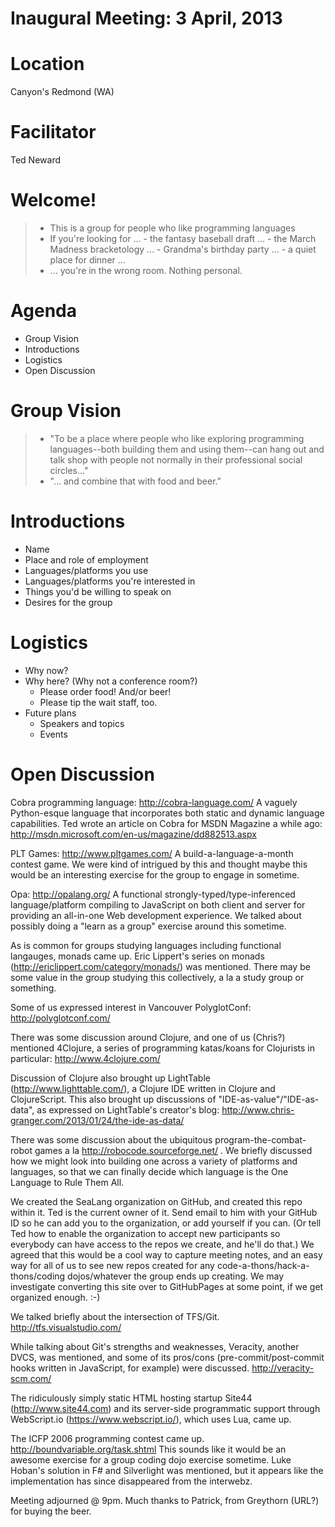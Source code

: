 Inaugural Meeting: 3 April, 2013
================================

# Location

Canyon's Redmond (WA)

# Facilitator

Ted Neward

# Welcome!

> - This is a group for people who like programming languages
> - If you're looking for ...
    - the fantasy baseball draft ...
    - the March Madness bracketology ...
    - Grandma's birthday party ...
    - a quiet place for dinner ...
> - ... you're in the wrong room. Nothing personal.

# Agenda

- Group Vision
- Introductions
- Logistics
- Open Discussion

# Group Vision

> - "To be a place where people who like exploring programming languages--both building them and using them--can hang out and talk shop with people not normally in their professional social circles..."
> - "... and combine that with food and beer."

# Introductions

- Name
- Place and role of employment
- Languages/platforms you use
- Languages/platforms you're interested in
- Things you'd be willing to speak on
- Desires for the group

# Logistics

- Why now?
- Why here? (Why not a conference room?)
    - Please order food! And/or beer!
    - Please tip the wait staff, too.
- Future plans
    - Speakers and topics
    - Events

# Open Discussion

Cobra programming language: http://cobra-language.com/ A vaguely Python-esque language that incorporates both static and dynamic language capabilities. Ted wrote an article on Cobra for MSDN Magazine a while ago: http://msdn.microsoft.com/en-us/magazine/dd882513.aspx

PLT Games: http://www.pltgames.com/ A build-a-language-a-month contest game. We were kind of intrigued by this and thought maybe this would be an interesting exercise for the group to engage in sometime.

Opa: http://opalang.org/ A functional strongly-typed/type-inferenced language/platform compiling to JavaScript on both client and server for providing an all-in-one Web development experience. We talked about possibly doing a "learn as a group" exercise around this sometime.

As is common for groups studying languages including functional langauges, monads came up. Eric Lippert's series on monads (http://ericlippert.com/category/monads/) was mentioned. There may be some value in the group studying this collectively, a la a study group or something.

Some of us expressed interest in Vancouver PolyglotConf: http://polyglotconf.com/

There was some discussion around Clojure, and one of us (Chris?) mentioned 4Clojure, a series of programming katas/koans for Clojurists in particular: http://www.4clojure.com/

Discussion of Clojure also brought up LightTable (http://www.lighttable.com/), a Clojure IDE written in Clojure and ClojureScript. This also brought up discussions of "IDE-as-value"/"IDE-as-data", as expressed on LightTable's creator's blog: http://www.chris-granger.com/2013/01/24/the-ide-as-data/

There was some discussion about the ubiquitous program-the-combat-robot games a la http://robocode.sourceforge.net/ . We briefly discussed how we might look into building one across a variety of platforms and languages, so that we can finally decide which language is the One Language to Rule Them All.

We created the SeaLang organization on GitHub, and created this repo within it. Ted is the current owner of it. Send email to him with your GitHub ID so he can add you to the organization, or add yourself if you can. (Or tell Ted how to enable the organization to accept new participants so everybody can have access to the repos we create, and he'll do that.) We agreed that this would be a cool way to capture meeting notes, and an easy way for all of us to see new repos created for any code-a-thons/hack-a-thons/coding dojos/whatever the group ends up creating. We may investigate converting this site over to GitHubPages at some point, if we get organized enough. :-)

We talked briefly about the intersection of TFS/Git. http://tfs.visualstudio.com/

While talking about Git's strengths and weaknesses, Veracity, another DVCS, was mentioned, and some of its pros/cons (pre-commit/post-commit hooks written in JavaScript, for example) were discussed. http://veracity-scm.com/

The ridiculously simply static HTML hosting startup Site44 (http://www.site44.com) and its server-side programmatic support through WebScript.io (https://www.webscript.io/), which uses Lua, came up.

The ICFP 2006 programming contest came up. http://boundvariable.org/task.shtml This sounds like it would be an awesome exercise for a group coding dojo exercise sometime. Luke Hoban's solution in F# and Silverlight was mentioned, but it appears like the implementation has since disappeared from the interwebz.

Meeting adjourned @ 9pm. Much thanks to Patrick, from Greythorn (URL?) for buying the beer.

